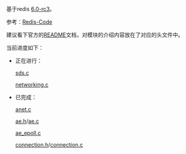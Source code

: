 基于redis [6.0-rc3](https://github.com/antirez/redis/archive/6.0-rc3.tar.gz)。

参考：[Redis-Code](https://github.com/linyiqun/Redis-Code)

建议看下官方的[README](./README-Original.md)文档，对模块的介绍内容放在了对应的头文件中。

当前进度如下：

- 正在进行：

  [sds.c](./src/sds.c)

  [networking.c](./src/networking.c)

- 已完成：

  [anet.c](./src/anet.c)

  [ae.h](./src/ae.h)/[ae.c](./src/ae.c)

  [ae_epoll.c](./src/ae_epoll.c)

  [connection.h](./src/connection.h)/[connection.c](./src/connection.c)